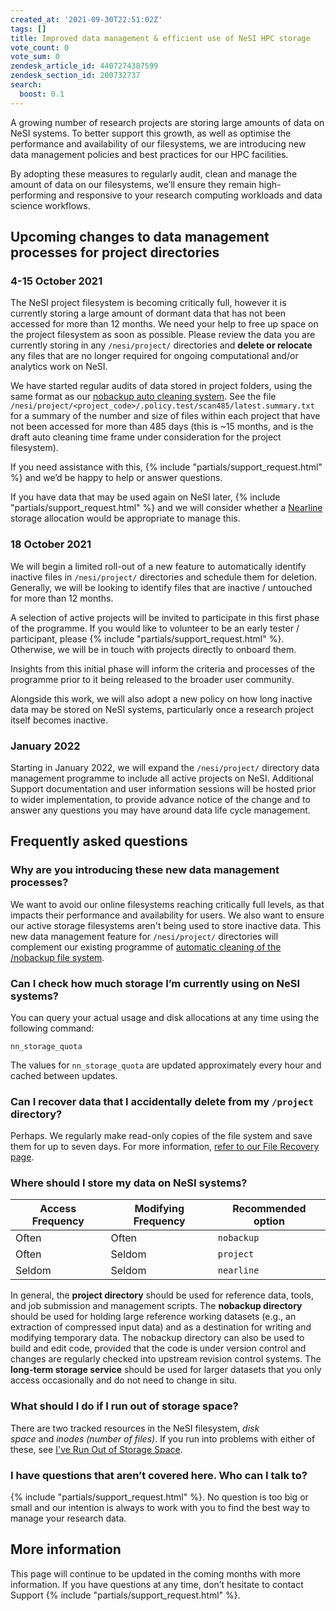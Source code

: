 ```yaml
---
created_at: '2021-09-30T22:51:02Z'
tags: []
title: Improved data management & efficient use of NeSI HPC storage
vote_count: 0
vote_sum: 0
zendesk_article_id: 4407274387599
zendesk_section_id: 200732737
search:
  boost: 0.1
---
```

A growing number of research projects are storing large amounts of data
on NeSI systems. To better support this growth, as well as optimise the
performance and availability of our filesystems, we are introducing new
data management policies and best practices for our HPC facilities.

By adopting these measures to regularly audit, clean and manage the
amount of data on our filesystems, we’ll ensure they remain
high-performing and responsive to your research computing workloads and
data science workflows.  

## Upcoming changes to data management processes for project directories

### 4-15 October 2021

The NeSI project filesystem is becoming critically full, however it is
currently storing a large amount of dormant data that has not been
accessed for more than 12 months. We need your help to free up space on
the project filesystem as soon as possible. Please review the data you
are currently storing in any `/nesi/project/` directories and **delete
or relocate** any files that are no longer required for ongoing
computational and/or analytics work on NeSI.

We have started regular audits of data stored in project folders, using
the same format as our [nobackup auto cleaning system](Automatic_cleaning_of_nobackup_file_system.md).
See the file
`/nesi/project/<project_code>/.policy.test/scan485/latest.summary.txt`
for a summary of the number and size of files within each project that
have not been accessed for more than 485 days (this is ~15 months, and
is the draft auto cleaning time frame under consideration for the project
filesystem).

If you need assistance with this, {% include "partials/support_request.html" %} and
we’d be happy to help or answer questions.

If you have data that may be used again on NeSI later,
{% include "partials/support_request.html" %}
and we will consider whether a
[Nearline](Nearline_Long_Term_Storage_Service.md)
storage allocation would be appropriate to manage this.

### 18 October 2021

We will begin a limited roll-out of a new feature to automatically
identify inactive files in `/nesi/project/` directories and schedule
them for deletion. Generally, we will be looking to identify files that
are inactive / untouched for more than 12 months.

A selection of active projects will be invited to participate in this
first phase of the programme. If you would like to volunteer to be an
early tester / participant, please {% include "partials/support_request.html" %}.
Otherwise, we will be in touch with projects directly to onboard them.

Insights from this initial phase will inform the criteria and processes
of the programme prior to it being released to the broader user
community.

Alongside this work, we will also adopt a new policy on how long
inactive data may be stored on NeSI systems, particularly once a
research project itself becomes inactive.

### January 2022

Starting in January 2022, we will expand the `/nesi/project/` directory
data management programme to include all active projects on NeSI.
Additional Support documentation and user information sessions will be
hosted prior to wider implementation, to provide advance notice of the
change and to answer any questions you may have around data life cycle
management.

## Frequently asked questions

### Why are you introducing these new data management processes?

We want to avoid our online filesystems reaching critically full
levels, as that impacts their performance and availability for users. We
also want to ensure our active storage filesystems aren't being used to
store inactive data. This new data management feature
for `/nesi/project/` directories will complement our existing programme
of [automatic cleaning of the /nobackup file system](Automatic_cleaning_of_nobackup_file_system.md).

### Can I check how much storage I’m currently using on NeSI systems?

You can query your actual usage and disk allocations at any time using
the following command:

`nn_storage_quota`

The values for `nn_storage_quota` are updated approximately every hour
and cached between updates.

### Can I recover data that I accidentally delete from my `/project` directory?

Perhaps. We regularly make read-only copies of the file system and save
them for up to seven days. For more information,
[refer to our File Recovery page](File_Recovery.md).

### Where should I store my data on NeSI systems?

| Access Frequency |  Modifying Frequency | Recommended option |
| -- | -- | -- |
| Often  | Often | `nobackup` |
| Often | Seldom | `project` |
| Seldom | Seldom | `nearline` |

In general, the **project directory** should be used for reference data,
tools, and job submission and management scripts. The **nobackup
directory** should be used for holding large reference working datasets
(e.g., an extraction of compressed input data) and as a destination for
writing and modifying temporary data. The nobackup directory can also be
used to build and edit code, provided that the code is under version
control and changes are regularly checked into upstream revision control
systems. The **long-term storage service** should be used for larger
datasets that you only access occasionally and do not need to change in
situ.

### What should I do if I run out of storage space?

There are two tracked resources in the NeSI filesystem, *disk
space* and *inodes (number of files)*. If you run into problems with
either of these, see [I've Run Out of Storage Space](Ive_run_out_of_storage_space.md).

### I have questions that aren’t covered here. Who can I talk to?

{% include "partials/support_request.html" %}.
No question is too big or small and our intention is always to work with
you to find the best way to manage your research data.

## More information

This page will continue to be updated in the coming months with more
information. If you have questions at any time, don’t hesitate to
contact Support {% include "partials/support_request.html" %}.
